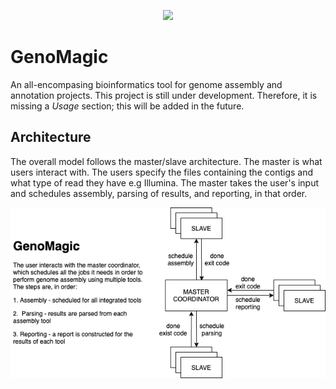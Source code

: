 <p align="center">
    <img src="https://user-images.githubusercontent.com/19979068/77257398-9cedfe80-6c39-11ea-890a-9167ffd1b374.png">
</p>

# GenoMagic
An all-encompasing bioinformatics tool for genome assembly and annotation projects. This project is still under development. Therefore, it is missing a *Usage* section; this will be added in the future.

## Architecture
The overall model follows the master/slave architecture. The master is what users interact with. The users specify the files containing the contigs and what type of read they have e.g Illumina. The master takes the user's input and schedules assembly, parsing of results, and reporting, in that order. 


![](./architecture.png)

